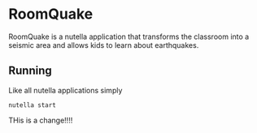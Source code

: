 # RoomQuake
RoomQuake is a nutella application that transforms the classroom into a seismic area and allows kids to learn about earthquakes.

## Running
Like all nutella applications simply
```
nutella start 
```

THis is a change!!!!
